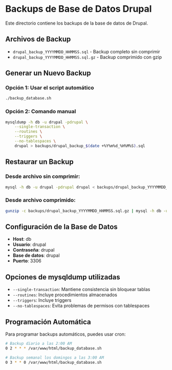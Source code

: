 # Backups de Base de Datos Drupal

Este directorio contiene los backups de la base de datos de Drupal.

## Archivos de Backup

- `drupal_backup_YYYYMMDD_HHMMSS.sql` - Backup completo sin comprimir
- `drupal_backup_YYYYMMDD_HHMMSS.sql.gz` - Backup comprimido con gzip

## Generar un Nuevo Backup

### Opción 1: Usar el script automático
```bash
./backup_database.sh
```

### Opción 2: Comando manual
```bash
mysqldump -h db -u drupal -pdrupal \
    --single-transaction \
    --routines \
    --triggers \
    --no-tablespaces \
    drupal > backups/drupal_backup_$(date +%Y%m%d_%H%M%S).sql
```

## Restaurar un Backup

### Desde archivo sin comprimir:
```bash
mysql -h db -u drupal -pdrupal drupal < backups/drupal_backup_YYYYMMDD_HHMMSS.sql
```

### Desde archivo comprimido:
```bash
gunzip -c backups/drupal_backup_YYYYMMDD_HHMMSS.sql.gz | mysql -h db -u drupal -pdrupal drupal
```

## Configuración de la Base de Datos

- **Host**: db
- **Usuario**: drupal
- **Contraseña**: drupal
- **Base de datos**: drupal
- **Puerto**: 3306

## Opciones de mysqldump utilizadas

- `--single-transaction`: Mantiene consistencia sin bloquear tablas
- `--routines`: Incluye procedimientos almacenados
- `--triggers`: Incluye triggers
- `--no-tablespaces`: Evita problemas de permisos con tablespaces

## Programación Automática

Para programar backups automáticos, puedes usar cron:

```bash
# Backup diario a las 2:00 AM
0 2 * * * /var/www/html/backup_database.sh

# Backup semanal los domingos a las 3:00 AM
0 3 * * 0 /var/www/html/backup_database.sh
``` 
